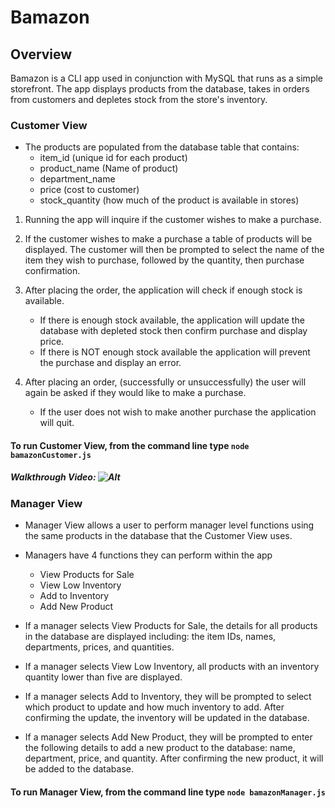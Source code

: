 # Bamazon

## Overview
Bamazon is a CLI app used in conjunction with MySQL that runs as a simple storefront. The app displays products from the database, takes in orders from customers and depletes stock from the store's inventory.

### Customer View

*  The products are populated from the database table that contains:
    * item_id (unique id for each product)
    * product_name (Name of product)
    * department_name
    * price (cost to customer)  
    * stock_quantity (how much of the product is available in stores)


1.  Running the app will inquire if the customer wishes to make a purchase.


2.  If the customer wishes to make a purchase a table of products will be displayed. The customer will then be prompted to select the name of the item they wish to purchase, followed by the quantity, then purchase confirmation.


3.  After placing the order, the application will check if enough stock is available.
    * If there is enough stock available, the application will update the database with depleted stock then confirm purchase and display price.
    * If there is NOT enough stock available the application will prevent the purchase and display an error.


4.  After placing an order, (successfully or unsuccessfully) the user will again be asked if they would like to make a purchase.
    * If the user does not wish to make another purchase the application will quit.


#### To run Customer View, from the command line type `node bamazonCustomer.js`

##### Walkthrough Video: ![Alt][1]
[1]: /Bamazon-Walkthrough.gif "Walkthrough Video"


### Manager View
* Manager View allows a user to perform manager level functions using the same products in the database that the Customer View uses.

* Managers have 4 functions they can perform within the app
    * View Products for Sale
    * View Low Inventory
    * Add to Inventory
    * Add New Product


* If a manager selects View Products for Sale, the details for all products in the database are displayed including: the item IDs, names, departments, prices, and quantities.
* If a manager selects View Low Inventory, all products with an inventory quantity lower than five are displayed.
* If a manager selects Add to Inventory, they will be prompted to select which product to update and how much inventory to add. After confirming the update, the inventory will be updated in the database.
* If a manager selects Add New Product, they will be prompted to enter the following details to add a new product to the database: name, department, price, and quantity. After confirming the new product, it will be added to the database.

#### To run Manager View, from the command line type `node bamazonManager.js`